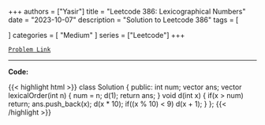 
+++
authors = ["Yasir"]
title = "Leetcode 386: Lexicographical Numbers"
date = "2023-10-07"
description = "Solution to Leetcode 386"
tags = [
    
]
categories = [
    "Medium"
]
series = ["Leetcode"]
+++



[`Problem Link`](https://leetcode.com/problems/lexicographical-numbers/description/)

---

**Code:**

{{< highlight html >}}
class Solution {
public:
    int num;
    vector<int> ans;
    vector<int> lexicalOrder(int n) {
        num = n;
        d(1);
        return ans;
    }
    void d(int x) {
        if(x > num) return;
        ans.push_back(x);
        d(x * 10);
        if((x % 10) < 9) d(x + 1);
    }
};
{{< /highlight >}}

